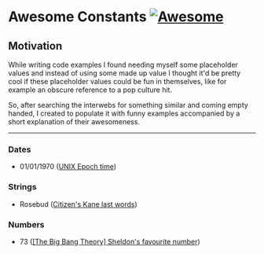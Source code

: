 # Awesome Constants [![Awesome](https://awesome.re/badge.svg)](https://awesome.re)

## Motivation
While writing code examples I found needing myself some placeholder values and instead of using some made up value I thought it'd be pretty cool if these placeholder values could be fun in themselves, like for example an obscure reference to a pop culture hit.

So, after searching the interwebs for something similar and coming empty handed, I created to populate it with funny examples accompanied by a short explanation of their awesomeness.

---

### Dates
- 01/01/1970 ([UNIX Epoch time](https://en.wikipedia.org/wiki/Unix_time))

### Strings
- Rosebud ([Citizen's Kane last words](https://en.wikipedia.org/wiki/Citizen_Kane#Plot))

### Numbers
- 73 ([[The Big Bang Theory] Sheldon's favourite number](http://bigbangtheory.wikia.com/wiki/73))
